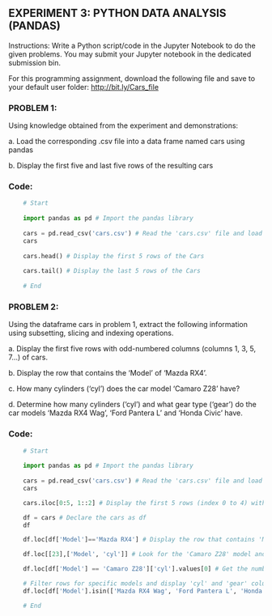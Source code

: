 ## EXPERIMENT 3: PYTHON DATA ANALYSIS (PANDAS)

Instructions:
Write a Python script/code in the Jupyter Notebook to do the given problems. You may submit your Jupyter notebook in the dedicated submission bin.

For this programming assignment, download the following file and save to your default user folder:
http://bit.ly/Cars_file

### PROBLEM 1: 

Using knowledge obtained from the experiment and demonstrations:

a. Load the corresponding .csv file into a data frame named cars using pandas

b. Display the first five and last five rows of the resulting cars

### Code:

```python
    # Start
  
    import pandas as pd # Import the pandas library
    
    cars = pd.read_csv('cars.csv') # Read the 'cars.csv' file and load it into a DataFrame called 'cars'
    cars
    
    cars.head() # Display the first 5 rows of the Cars 
    
    cars.tail() # Display the last 5 rows of the Cars
    
    # End
```


### PROBLEM 2: 

Using the dataframe cars in problem 1, extract the following information using subsetting, slicing and indexing operations.

a. Display the first five rows with odd-numbered columns (columns 1, 3, 5, 7...) of cars.

b. Display the row that contains the ‘Model’ of ‘Mazda RX4’.

c. How many cylinders (‘cyl’) does the car model ‘Camaro Z28’ have?

d. Determine how many cylinders (‘cyl’) and what gear type (‘gear’) do the car models ‘Mazda RX4 Wag’, ‘Ford Pantera L’ and ‘Honda Civic’ have.

### Code:
```python
    # Start
  
    import pandas as pd # Import the pandas library
    
    cars = pd.read_csv('cars.csv') # Read the 'cars.csv' file and load it into a DataFrame called 'cars'
    cars

    cars.iloc[0:5, 1::2] # Display the first 5 rows (index 0 to 4) with odd-numbered columns (starting from column 1 and skipping every other column)

    df = cars # Declare the cars as df
    df

    df.loc[df['Model']=='Mazda RX4'] # Display the row that contains 'Model' of 'Mazda RX4'

    df.loc[[23],['Model', 'cyl']] # Look for the 'Camaro Z28' model and its cyl

    df.loc[df['Model'] == 'Camaro Z28']['cyl'].values[0] # Get the number of cylinders for the 'Camaro Z28' model

    # Filter rows for specific models and display 'cyl' and 'gear' columns
    df.loc[df['Model'].isin(['Mazda RX4 Wag', 'Ford Pantera L', 'Honda Civic'])][['Model', 'cyl', 'gear']]

    # End
```



